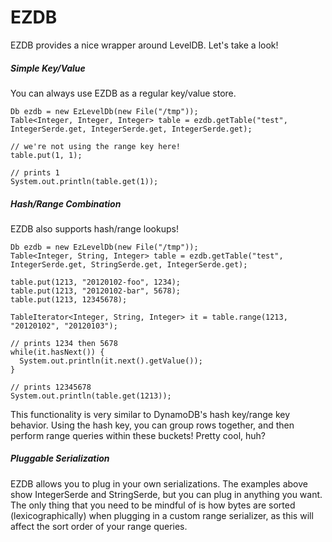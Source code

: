 # EZDB

EZDB provides a nice wrapper around LevelDB. Let's take a look!

##### Simple Key/Value

You can always use EZDB as a regular key/value store.

    Db ezdb = new EzLevelDb(new File("/tmp"));
    Table<Integer, Integer, Integer> table = ezdb.getTable("test", IntegerSerde.get, IntegerSerde.get, IntegerSerde.get);
    
    // we're not using the range key here!
    table.put(1, 1);
    
    // prints 1
    System.out.println(table.get(1));

##### Hash/Range Combination

EZDB also supports hash/range lookups!

    Db ezdb = new EzLevelDb(new File("/tmp"));
    Table<Integer, String, Integer> table = ezdb.getTable("test", IntegerSerde.get, StringSerde.get, IntegerSerde.get);
    
    table.put(1213, "20120102-foo", 1234);
    table.put(1213, "20120102-bar", 5678);
    table.put(1213, 12345678);
    
    TableIterator<Integer, String, Integer> it = table.range(1213, "20120102", "20120103");
    
    // prints 1234 then 5678
    while(it.hasNext()) {
      System.out.println(it.next().getValue());
    }
    
    // prints 12345678
    System.out.println(table.get(1213));

This functionality is very similar to DynamoDB's hash key/range key behavior. Using the hash key, you can group rows together, and then perform range queries within these buckets! Pretty cool, huh?

##### Pluggable Serialization

EZDB allows you to plug in your own serializations. The examples above show IntegerSerde and StringSerde, but you can plug in anything you want. The only thing that you need to be mindful of is how bytes are sorted (lexicographically) when plugging in a custom range serializer, as this will affect the sort order of your range queries.